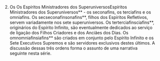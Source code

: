 ﻿2. Os Os Espíritos Ministradores dos SuperuniversosEspíritos Ministradores dos Superuniversos** - os seconafins, os terciafins e os omniafins. Os secseconafinsonafins**, filhos dos Espíritos Refletivos, servem variadamente nos sete superuniversos. Os terterciafinsciafins**, originários do Espírito Infinito, são eventualmente dedicados ao serviço de ligação dos Filhos Criadores e dos Anciães dos Dias. Os omnomniafinsiafins** são criados em conjunto pelo Espírito Infinito e os Sete Executivos Supremos e são servidores exclusivos destes últimos. A discussão dessas três ordens forma o assunto de uma narrativa seguinte nesta série.